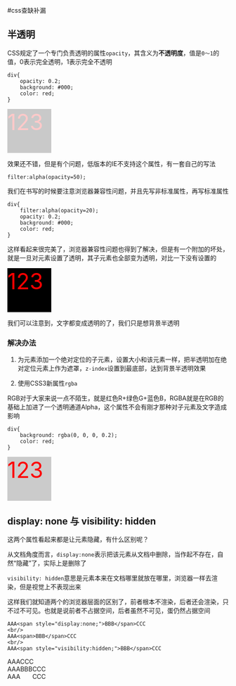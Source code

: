 #css查缺补漏

## 半透明

CSS规定了一个专门负责透明的属性`opacity`，其含义为**不透明度**，值是`0～1`的值，0表示完全透明，1表示完全不透明

	div{
		opacity: 0.2;
		background: #000;
		color: red;
	}


<div style="opacity: 0.2;background:#000;color:red;width:100px;height:100px;font-size:50px;">123</div>


效果还不错，但是有个问题，低版本的IE不支持这个属性，有一套自己的写法

	filter:alpha(opacity=50);

我们在书写的时候要注意浏览器兼容性问题，并且先写非标准属性，再写标准属性

	div{
		filter:alpha(opacity=20);
		opacity: 0.2;
		background: #000;
		color: red;
	}

这样看起来很完美了，浏览器兼容性问题也得到了解决，但是有一个附加的坏处，就是一旦对元素设置了透明，其子元素也全部变为透明，对比一下没有设置的

<div style="background:#000;color:red;width:100px;height:100px;font-size:50px;">123</div>

我们可以注意到，文字都变成透明的了，我们只是想背景半透明

### 解决办法

1. 为元素添加一个绝对定位的子元素，设置大小和该元素一样，把半透明加在绝对定位元素上作为遮罩，`z-index`设置到最底部，达到背景半透明效果

2. 使用CSS3新属性`rgba`

RGB对于大家来说一点不陌生，就是红色R+绿色G+蓝色B，RGBA就是在RGB的基础上加进了一个透明通道Alpha，这个属性不会有刚才那种对子元素及文字造成影响

	div{
		background: rgba(0, 0, 0, 0.2);
		color: red;
	}


<div style="background:rgba(0, 0, 0, 0.2);color:red;width:100px;height:100px;font-size:50px;">123</div>



## display: none 与 visibility: hidden

这两个属性看起来都是让元素隐藏，有什么区别呢？

从文档角度而言，`display:none`表示把该元素从文档中删除，当作起不存在，自然“隐藏”了，实际上是删除了


`visibility: hidden`意思是元素本来在文档哪里就放在哪里，浏览器一样去渲染，但是视觉上不表现出来

这样我们就知道两个的浏览器层面的区别了，前者根本不渲染，后者还会渲染，只不过不可见。也就是说前者不占据空间，后者虽然不可见，蛋仍然占据空间


	AAA<span style="display:none;">BBB</span>CCC
  	<br/>
  	AAA<span>BBB</span>CCC
  	<br/>
  	AAA<span style="visibility:hidden;">BBB</span>CCC


AAA<span style="display:none;">BBB</span>CCC
<br/>
AAA<span>BBB</span>CCC
<br/>
AAA<span style="visibility:hidden;">BBB</span>CCC
